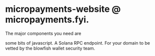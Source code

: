 # micropayments-website @ micropayments.fyi.

The major components you need are 

some bits of javascript.
A Solana RPC endpoint.
For your domain to be vetted by the blowfish wallet security team.
